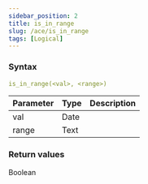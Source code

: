 ```yaml
---
sidebar_position: 2   
title: is_in_range
slug: /ace/is_in_range
tags: [Logical]
---
```


### Syntax

 ```yaml
is_in_range(<val>, <range>)
```
    
| Parameter   | Type | Description |
| ----------- | ---- | ----------- |     
| val | Date |  |
| range | Text |  |

### Return values
Boolean

